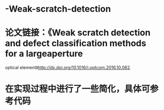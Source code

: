 # -Weak-scratch-detection
# 论文链接：《Weak scratch detection and defect classification methods for a largeaperture
optical element》http://dx.doi.org/10.1016/j.optcom.2016.10.062.
# 在实现过程中进行了一些简化，具体可参考代码
